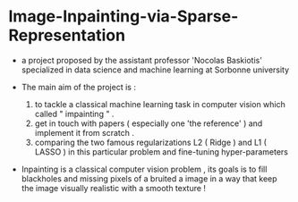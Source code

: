 # Image-Inpainting-via-Sparse-Representation

- a project proposed by the assistant professor 'Nocolas Baskiotis' specialized in data science and machine learning at Sorbonne university 

- The main aim of the project is : 

   1. to tackle a classical machine learning task in computer vision which called " impainting " .
   2. get in touch with papers ( especially one 'the reference' ) and implement it from scratch .
   3. comparing the two famous regularizations L2 ( Ridge ) and L1 ( LASSO ) in this particular problem and fine-tuning hyper-parameters 

- Inpainting is a classical computer vision problem , its goals is to fill blackholes and missing pixels of a bruited a image in a way that keep the image visually realistic with a smooth  texture ! 
